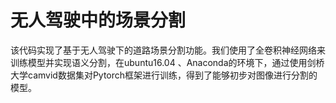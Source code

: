# 无人驾驶中的场景分割

该代码实现了基于无人驾驶下的道路场景分割功能。我们使用了全卷积神经网络来训练模型并实现语义分割，在ubuntu16.04 、Anaconda的环境下，通过使用剑桥大学camvid数据集对Pytorch框架进行训练，得到了能够初步对图像进行分割的模型。 
